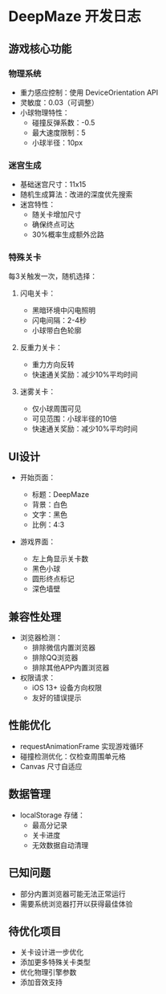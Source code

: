 # DeepMaze 开发日志

## 游戏核心功能

### 物理系统
- 重力感应控制：使用 DeviceOrientation API
- 灵敏度：0.03（可调整）
- 小球物理特性：
  - 碰撞反弹系数：-0.5
  - 最大速度限制：5
  - 小球半径：10px

### 迷宫生成
- 基础迷宫尺寸：11x15
- 随机生成算法：改进的深度优先搜索
- 迷宫特性：
  - 随关卡增加尺寸
  - 确保终点可达
  - 30%概率生成额外岔路

### 特殊关卡
每3关触发一次，随机选择：
1. 闪电关卡：
   - 黑暗环境中闪电照明
   - 闪电间隔：2-4秒
   - 小球带白色轮廓

2. 反重力关卡：
   - 重力方向反转
   - 快速通关奖励：减少10%平均时间

3. 迷雾关卡：
   - 仅小球周围可见
   - 可见范围：小球半径的10倍
   - 快速通关奖励：减少10%平均时间

## UI设计
- 开始页面：
  - 标题：DeepMaze
  - 背景：白色
  - 文字：黑色
  - 比例：4:3

- 游戏界面：
  - 左上角显示关卡数
  - 黑色小球
  - 圆形终点标记
  - 深色墙壁

## 兼容性处理
- 浏览器检测：
  - 排除微信内置浏览器
  - 排除QQ浏览器
  - 排除其他APP内置浏览器
- 权限请求：
  - iOS 13+ 设备方向权限
  - 友好的错误提示

## 性能优化
- requestAnimationFrame 实现游戏循环
- 碰撞检测优化：仅检查周围单元格
- Canvas 尺寸自适应

## 数据管理
- localStorage 存储：
  - 最高分记录
  - 关卡进度
  - 无效数据自动清理

## 已知问题
- 部分内置浏览器可能无法正常运行
- 需要系统浏览器打开以获得最佳体验

## 待优化项目
- 关卡设计进一步优化
- 添加更多特殊关卡类型
- 优化物理引擎参数
- 添加音效支持 